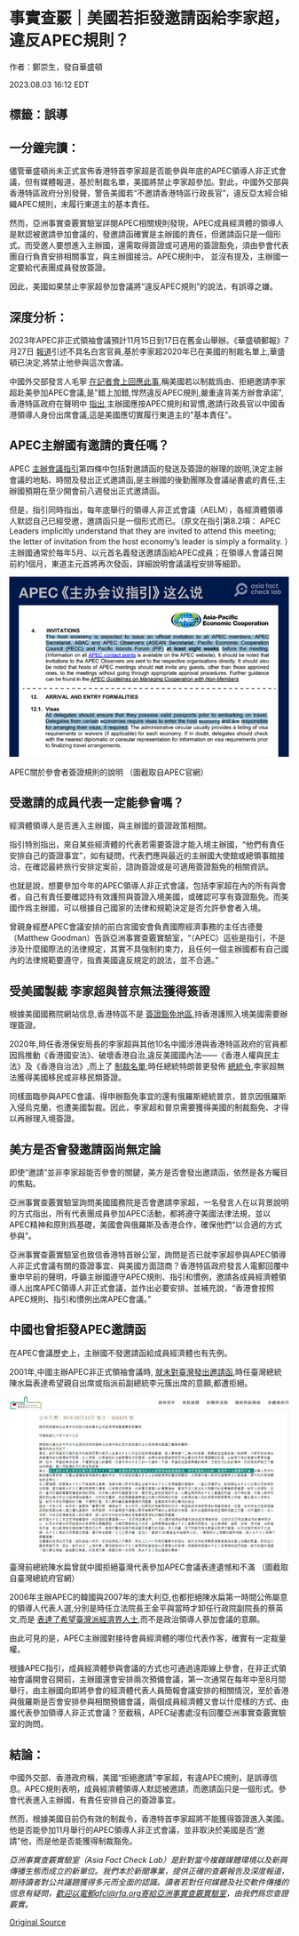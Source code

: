 # 事實查覈｜美國若拒發邀請函給李家超，違反APEC規則？

作者：鄭崇生，發自華盛頓

2023.08.03 16:12 EDT

## 標籤：誤導

## 一分鐘完讀：

儘管華盛頓尚未正式宣佈香港特首李家超是否能參與年底的APEC領導人非正式會議，但有媒體報道，基於制裁名單，美國將禁止李家超參加。對此，中國外交部與香港特區政府分別發聲，警告美國若“不邀請香港特區行政長官”，違反亞太經合組織APEC規則，未履行東道主的基本責任。

然而，亞洲事實查覈實驗室詳閱APEC相關規則發現，APEC成員經濟體的領導人是默認被邀請參加會議的，發邀請函確實是主辦國的責任，但邀請函只是一個形式。而受邀人要想進入主辦國，還需取得簽證或可適用的簽證豁免，須由參會代表團自行負責安排相關事宜，與主辦國接洽。APEC規則中， 並沒有提及，主辦國一定要給代表團成員發放簽證。

因此，美國如果禁止李家超參加會議將“違反APEC規則”的說法，有誤導之嫌。

## 深度分析：

2023年APEC非正式領袖會議預計11月15日到17日在舊金山舉辦。《華盛頓郵報》7月27日 [報道](https://www.washingtonpost.com/national-security/2023/07/27/hong-kong-john-lee-apec/?fbclid=IwAR27tKhhtq3ci0cmn7QlbmtJhmWAsWu7n2qJCy-p8Ya74Xc6kZlYoSb74mQ)引述不具名白宮官員,基於李家超2020年已在美國的制裁名單上,華盛頓已決定,將禁止他參與這次會議。

中國外交部發言人毛寧 [在記者會上回應此事](https://www.mfa.gov.cn/web/fyrbt_673021/202307/t20230728_11119206.shtml),稱美國若以制裁爲由、拒絕邀請李家超赴美參加APEC會議,是"錯上加錯,悍然違反APEC規則,嚴重違背美方辦會承諾",香港特區政府在聲明中 [指出](https://www.info.gov.hk/gia/general/202307/28/P2023072800247.htm?fontSize=1),主辦國應按APEC規則和習慣,邀請行政長官以中國香港領導人身份出席會議,這是美國應切實履行東道主的"基本責任"。

## APEC主辦國有邀請的責任嗎？

APEC [主辦會議指引](https://www.apec.org/docs/default-source/aboutus/policiesandprocedures/meetings/17_bmc2_008_2_guidelines-for-hosting-apec-meetings_2017-aug-28_approved-at-bmc.pdf?sfvrsn=f1fa827c_1)第四條中包括對邀請函的發送及簽證的辦理的說明,決定主辦會議的地點、時間及發出正式邀請函,是主辦國的後勤團隊及會議祕書處的責任,主辦國預期在至少開會前八週發出正式邀請函。

但是，指引同時指出，每年底舉行的領導人非正式會議（AELM），各經濟體領導人默認自己已經受邀，邀請函只是一個形式而已。（原文在指引第8.2項： APEC Leaders implicitly understand that they are invited to attend this meeting; the letter of invitation from the host economy’s leader is simply a formality. ）主辦國通常於每年5月、以元首名義發送邀請函給APEC成員；在領導人會議召開前約1個月，東道主元首將再次發函，詳細說明會議議程安排等細節。

![APEC關於參會者簽證規則的說明 （圖截取自APEC官網）](images/KDZUS2ZKK6MOUSHITOQRBEXYAA.png)

APEC關於參會者簽證規則的說明 （圖截取自APEC官網）

## 受邀請的成員代表一定能參會嗎？

經濟體領導人是否進入主辦國，與主辦國的簽證政策相關。

指引特別指出，來自某些經濟體的代表若需要簽證才能入境主辦國，“他們有責任安排自己的簽證事宜”，如有疑問，代表們應與最近的主辦國大使館或總領事館接洽，在確認最終旅行安排定案前，諮詢簽證或是可適用簽證豁免的相關資訊。

也就是說，想要參加今年的APEC領導人非正式會議，包括李家超在內的所有與會者，自己有責任要確認持有效護照與簽證入境美國，或確認可享有簽證豁免。而美國作爲主辦國，可以根據自己國家的法律和規範決定是否允許參會者入境。

曾親身經歷APEC會議安排的前白宮國安會負責國際經濟事務的主任古德曼（Matthew Goodman）告訴亞洲事實查覈實驗室，“（APEC）這些是指引，不是涉及什麼國際法的法律規定，其實不具強制約束力，且任何一個主辦國都有自己國內的法律規範要遵守，指責美國違反規定的說法，並不合適。”

## 受美國製裁 李家超與普京無法獲得簽證

根據美國國務院網站信息,香港特區不是 [簽證豁免地區](https://travel.state.gov/content/travel/en/us-visas/tourism-visit/visa-waiver-program.html),持香港護照入境美國需要辦理簽證。

2020年,時任香港保安局長的李家超與其他10名中國涉港與香港特區政府的官員都因爲推動《香港國安法》、破壞香港自治,違反美國國內法——《香港人權與民主法》及《香港自治法》,而上了 [制裁名單](https://home.treasury.gov/news/press-releases/sm1088);時任總統特朗普更發佈 [總統令](https://www.federalregister.gov/documents/2020/07/17/2020-15646/the-presidents-executive-order-on-hong-kong-normalization),李家超無法獲得美國移民或非移民類簽證。

同樣面臨參與APEC會議、得申辦豁免事宜的還有俄羅斯總統普京，普京因俄羅斯入侵烏克蘭，也遭美國製裁。因此，李家超和普京需要獲得美國的制裁豁免、才得以再辦理入境簽證。

## 美方是否會發邀請函尚無定論

即使“邀請”並非李家超能否參會的關鍵，美方是否會發出邀請函，依然是各方矚目的焦點。

亞洲事實查覈實驗室詢問美國國務院是否會邀請李家超，一名發言人在以背景說明的方式指出，所有代表團成員參加APEC活動，都將遵守美國法律法規，並以APEC精神和原則爲基礎，美國會與俄羅斯及香港合作，確保他們“以合適的方式參與”。

亞洲事實查覈實驗室也致信香港特首辦公室，詢問是否已就李家超參與APEC領導人非正式會議有關的簽證事宜、與美國方面諮商？香港特區政府發言人電郵回覆中重申早前的聲明，呼籲主辦國遵守APEC規則、指引和慣例，邀請各成員經濟體領導人出席APEC領導人非正式會議，並作出必要安排。並補充說，“香港會按照APEC規則、指引和慣例出席APEC會議。”

## 中國也曾拒發APEC邀請函

在APEC會議歷史上，主辦國不發邀請函給成員經濟體也有先例。

2001年,中國主辦APEC非正式領袖會議時, [就未對臺灣發出邀請函](https://www.president.gov.tw/Page/294/35017),時任臺灣總統陳水扁表達希望親自出席或指派前副總統李元簇出席的意願,都遭拒絕。

![臺灣前總統陳水扁曾就中國拒絕臺灣代表參加APEC會議表達遺憾和不滿 （圖截取自臺灣總統府官網）](images/YRLEWDAVBZCGLRUB34DCEABQTM.png)

臺灣前總統陳水扁曾就中國拒絕臺灣代表參加APEC會議表達遺憾和不滿 （圖截取自臺灣總統府官網）

2006年主辦APEC的韓國與2007年的澳大利亞,也都拒絕陳水扁第一時間公佈屬意的領導人代表人選,分別是時任立法院長王金平與當時才卸任行政院副院長的蔡英文,而是 [表達了希望臺灣派經濟界人士](http://news.sohu.com/20051020/n227258639.shtml),而不是政治領導人蔘加會議的意願。

由此可見的是，APEC主辦國對接待會員經濟體的哪位代表作客，確實有一定裁量權。

根據APEC指引，成員經濟體參與會議的方式也可通過遠距線上參會，在非正式領袖會議開會召開前，主辦國還會安排兩次預備會議，第一次通常在每年中至8月間舉行，由主辦國向即將參會的經濟體代表人員簡報會議安排的相關情況，至於香港與俄羅斯是否會安排參與相關預備會議，兩個成員經濟體又會以什麼樣的方式、由誰代表參加領導人非正式會議？至截稿，APEC祕書處沒有回覆亞洲事實查覈實驗室的詢問。

## 結論：

中國外交部、香港政府稱，美國“拒絕邀請”李家超，有違APEC規則，是誤導信息。APEC規則表明，成員經濟體領導人默認被邀請，而邀請函只是一個形式。參會代表進入主辦國，有責任安排自己的簽證事宜。

然而，根據美國目前仍有效的制裁令，香港特首李家超將不能獲得簽證進入美國。他是否能參加11月舉行的APEC領導人非正式會議，並非取決於美國是否“邀請”他，而是他是否能獲得制裁豁免。

*亞洲事實查覈實驗室（Asia Fact Check Lab）是針對當今複雜媒體環境以及新興傳播生態而成立的新單位。我們本於新聞專業，提供正確的查覈報告及深度報道，期待讀者對公共議題獲得多元而全面的認識。讀者若對任何媒體及社交軟件傳播的信息有疑問，歡迎以電郵afcl@rfa.org寄給亞洲事實查覈實驗室，由我們爲您查證覈實。*



[Original Source](https://www.rfa.org/mandarin/shishi-hecha/hc-08032023160635.html)